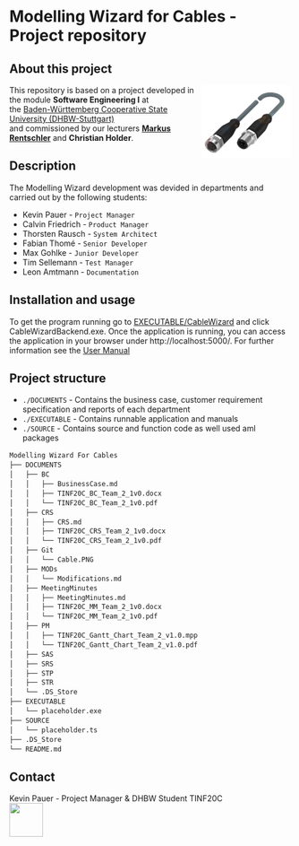 # Modelling Wizard for Cables - Project repository  

## About this project

<p><img src="https://github.com/fabianthome/TINF20C_Team2_ModellingWizardForCables/blob/master/PROJECT/Git/Cable.PNG" align=right width="160" height="130"> This repository is based on a project developed in the module <b>Software Engineering I</b> at</br> the <a href=https://www.dhbw-stuttgart.de/>Baden-Württemberg Cooperative State University (DHBW-Stuttgart)</a></br> and commissioned by our lecturers <a href=http://wwwlehre.dhbw-stuttgart.de/~rentschler/><b>Markus Rentschler</b></a> and <b>Christian Holder</b>. 
</p>

## Description

The Modelling Wizard development was devided in departments and carried out by the following students:

* Kevin Pauer       -  `Project Manager`
* Calvin Friedrich  -  `Product Manager`
* Thorsten Rausch   -  `System Architect`
* Fabian Thomé      -  `Senior Developer`
* Max Gohlke        -  `Junior Developer`
* Tim Sellemann     -  `Test Manager`
* Leon Amtmann      -  `Documentation`
</p>

## Installation and usage

<p>To get the program running go to <a href=https://github.com/fabianthome/TINF20C_Team2_ModellingWizardForCables/tree/master/EXECUTABLE/CableWizard/>EXECUTABLE/CableWizard</a> and click CableWizardBackend.exe. Once the application is running, you can access the application in your browser under http://localhost:5000/. For further information see the <a href=https://github.com/fabianthome/TINF20C_Team2_ModellingWizardForCables/tree/master/PROJECT/Documentation/>User Manual</a>
</p>

## Project structure

* `./DOCUMENTS`  - Contains the business case, customer requirement specification and reports of each department 
* `./EXECUTABLE` - Contains runnable application and manuals
* `./SOURCE`     - Contains source and function code as well used aml packages

```bash
Modelling Wizard For Cables
├── DOCUMENTS
│   ├── BC
│   │   ├── BusinessCase.md
│   │   ├── TINF20C_BC_Team_2_1v0.docx
│   │   └── TINF20C_BC_Team_2_1v0.pdf
│   ├── CRS
│   │   ├── CRS.md
│   │   ├── TINF20C_CRS_Team_2_1v0.docx
│   │   └── TINF20C_CRS_Team_2_1v0.pdf
│   ├── Git
│   │   └── Cable.PNG
│   ├── MODs
│   │   └── Modifications.md
│   ├── MeetingMinutes
│   │   ├── MeetingMinutes.md
│   │   ├── TINF20C_MM_Team_2_1v0.docx
│   │   └── TINF20C_MM_Team_2_1v0.pdf
│   ├── PM
│   │   ├── TINF20C_Gantt_Chart_Team_2_v1.0.mpp
│   │   └── TINF20C_Gantt_Chart_Team_2_v1.0.pdf
│   ├── SAS
│   ├── SRS
│   ├── STP
│   ├── STR
│   └── .DS_Store
├── EXECUTABLE
│   └── placeholder.exe
├── SOURCE
│   └── placeholder.ts
├── .DS_Store
└── README.md
```

## Contact

<p>Kevin Pauer - Project Manager & DHBW Student TINF20C<br><a href="mailto:inf20003@lehre.dhbw-stuttgart.de?"><img width="60" height="60" src="https://icon-library.com/images/mail-icon-png-transparent/mail-icon-png-transparent-3.jpg"/></a>
</p>
